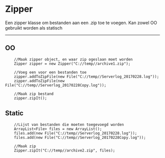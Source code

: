 Zipper
===================


Een zipper klasse om bestanden aan een .zip toe te voegen. Kan zowel OO gebruikt worden als statisch

----------


OO
-------------
		//Maak zipper object, en waar zip ogeslaan moet worden
        Zipper zipper = new Zipper("C://temp//archive1.zip");
        
        //Voeg een voor een bestanden toe
        zipper.addToZipFile(new File("C://temp//Serverlog_20170228.log"));        
        zipper.addToZipFile(new File("C://temp//Serverlog_20170228Copy.log"));
        
        //Maak zip bestand
        zipper.zipIt();
Static
----------

        //Lijst van bestanden die moeten toegevoegd worden
        ArrayList<File> files = new ArrayList();
        files.add(new File("C://temp//Serverlog_20170228.log"));
        files.add(new File("C://temp//Serverlog_20170228Copy.log"));
        
        //Maak zip
        Zipper.zipIt("C://temp//archive2.zip", files);
